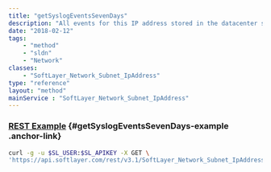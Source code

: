 ```yaml
---
title: "getSyslogEventsSevenDays"
description: "All events for this IP address stored in the datacenter syslogs from the last 7 days"
date: "2018-02-12"
tags:
    - "method"
    - "sldn"
    - "Network"
classes:
    - "SoftLayer_Network_Subnet_IpAddress"
type: "reference"
layout: "method"
mainService : "SoftLayer_Network_Subnet_IpAddress"
---
```


### [REST Example](#getSyslogEventsSevenDays-example) <a href="/article/rest/"><i class="fas fa-question"></i></a> {#getSyslogEventsSevenDays-example .anchor-link} 
```bash
curl -g -u $SL_USER:$SL_APIKEY -X GET \
'https://api.softlayer.com/rest/v3.1/SoftLayer_Network_Subnet_IpAddress/{SoftLayer_Network_Subnet_IpAddressID}/getSyslogEventsSevenDays'
```
